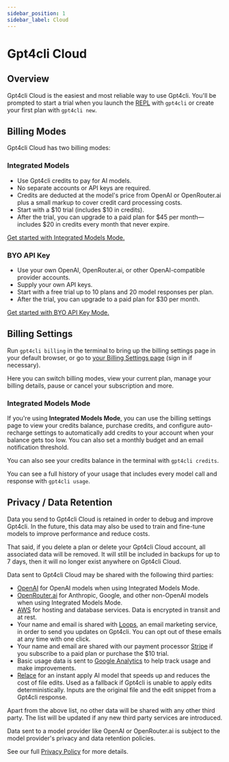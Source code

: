 ```yaml
---
sidebar_position: 1
sidebar_label: Cloud
---
```


# Gpt4cli Cloud

## Overview

Gpt4cli Cloud is the easiest and most reliable way to use Gpt4cli. You'll be prompted to start a trial when you launch the [REPL](../repl.md) with `gpt4cli` or create your first plan with `gpt4cli new`.

## Billing Modes

Gpt4cli Cloud has two billing modes:

### Integrated Models

- Use Gpt4cli credits to pay for AI models.
- No separate accounts or API keys are required.
- Credits are deducted at the model's price from OpenAI or OpenRouter.ai plus a small markup to cover credit card processing costs.
- Start with a $10 trial (includes $10 in credits).
- After the trial, you can upgrade to a paid plan for $45 per month—includes $20 in credits every month that never expire.

[Get started with Integrated Models Mode.](https://app.khulnasoft.com/start?modelsMode=integrated)


### BYO API Key

- Use your own OpenAI, OpenRouter.ai, or other OpenAI-compatible provider accounts.
- Supply your own API keys.
- Start with a free trial up to 10 plans and 20 model responses per plan.
- After the trial, you can upgrade to a paid plan for $30 per month.

[Get started with BYO API Key Mode.](https://app.khulnasoft.com/start?modelsMode=byo)

## Billing Settings

Run `gpt4cli billing` in the terminal to bring up the billing settings page in your default browser, or go to [your Billing Settings page](https://app.khulnasoft.com/settings/billing) (sign in if necessary).

Here you can switch billing modes, view your current plan, manage your billing details, pause or cancel your subscription and more.

### Integrated Models Mode

If you're using **Integrated Models Mode**, you can use the billing settings page to view your credits balance, purchase credits, and configure auto-recharge settings to automatically add credits to your account when your balance gets too low. You can also set a monthly budget and an email notification threshold.

You can also see your credits balance in the terminal with `gpt4cli credits`.

You can see a full history of your usage that includes every model call and response with `gpt4cli usage`.

## Privacy / Data Retention

Data you send to Gpt4cli Cloud is retained in order to debug and improve Gpt4cli. In the future, this data may also be used to train and fine-tune models to improve performance and reduce costs.

That said, if you delete a plan or delete your Gpt4cli Cloud account, all associated data will be removed. It will still be included in backups for up to 7 days, then it will no longer exist anywhere on Gpt4cli Cloud.

Data sent to Gpt4cli Cloud may be shared with the following third parties:

- [OpenAI](https://openai.com) for OpenAI models when using Integrated Models Mode.
- [OpenRouter.ai](https://openrouter.ai/) for Anthropic, Google, and other non-OpenAI models when using Integrated Models Mode.
- [AWS](https://aws.amazon.com/) for hosting and database services. Data is encrypted in transit and at rest.
- Your name and email is shared with [Loops](https://loops.so/), an email marketing service, in order to send you updates on Gpt4cli. You can opt out of these emails at any time with one click.
- Your name and email are shared with our payment processor [Stripe](https://stripe.com/) if you subscribe to a paid plan or purchase the $10 trial.
- Basic usage data is sent to [Google Analytics](https://analytics.google.com/) to help track usage and make improvements.
- [Relace](https://relace.ai/) for an instant apply AI model that speeds up and reduces the cost of file edits. Used as a fallback if Gpt4cli is unable to apply edits deterministically. Inputs are the original file and the edit snippet from a Gpt4cli response.

Apart from the above list, no other data will be shared with any other third party. The list will be updated if any new third party services are introduced.

Data sent to a model provider like OpenAI or OpenRouter.ai is subject to the model provider's privacy and data retention policies.

See our full [Privacy Policy](https://khulnasoft.com/privacy) for more details.
